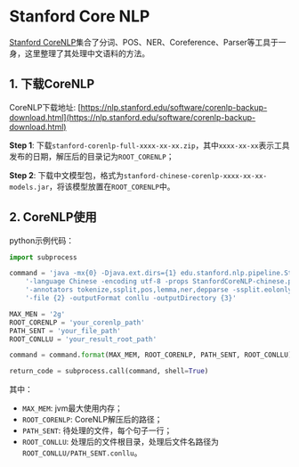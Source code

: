 # Stanford Core NLP

[Stanford CoreNLP](https://stanfordnlp.github.io/CoreNLP/)集合了分词、POS、NER、Coreference、Parser等工具于一身，这里整理了其处理中文语料的方法。

## 1. 下载CoreNLP

CoreNLP下载地址: [https://nlp.stanford.edu/software/corenlp-backup-download.html](https://nlp.stanford.edu/software/corenlp-backup-download.html)

**Step 1**: 下载`stanford-corenlp-full-xxxx-xx-xx.zip`，其中`xxxx-xx-xx`表示工具发布的日期，解压后的目录记为`ROOT_CORENLP`；

**Step 2**: 下载中文模型包，格式为`stanford-chinese-corenlp-xxxx-xx-xx-models.jar`，将该模型放置在`ROOT_CORENLP`中。

## 2. CoreNLP使用

python示例代码：

```python
import subprocess

command = 'java -mx{0} -Djava.ext.dirs={1} edu.stanford.nlp.pipeline.StanfordCoreNLP ' + \
    '-language Chinese -encoding utf-8 -props StanfordCoreNLP-chinese.properties ' + \
    '-annotators tokenize,ssplit,pos,lemma,ner,depparse -ssplit.eolonly ' \
    '-file {2} -outputFormat conllu -outputDirectory {3}'

MAX_MEN = '2g'
ROOT_CORENLP = 'your_corenlp_path'
PATH_SENT = 'your_file_path'
ROOT_CONLLU = 'your_result_root_path'

command = command.format(MAX_MEM, ROOT_CORENLP, PATH_SENT, ROOT_CONLLU)

return_code = subprocess.call(command, shell=True)
```

其中：

  - `MAX_MEM`: jvm最大使用内存；
  - `ROOT_CORENLP`: CoreNLP解压后的路径；
  - `PATH_SENT`: 待处理的文件，每个句子一行；
  - `ROOT_CONLLU`: 处理后的文件根目录，处理后文件名路径为`ROOT_CONLLU/PATH_SENT.conllu`。
